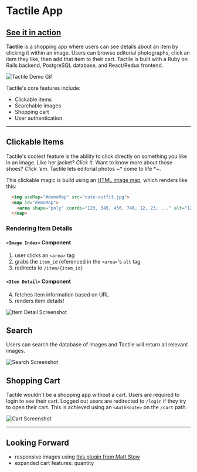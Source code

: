 # Tactile App
## [See it in action](http://ashvalejohn-full-stack.herokuapp.com/#/)
__Tactile__ is a shopping app where users can see details about an item by clicking it within an image. Users can browse editorial photographs, click an item they like, then add that item to their cart. Tactile is built with a Ruby on Rails backend, PostgreSQL database, and React/Redux frontend.

![Tactile Demo Gif](http://res.cloudinary.com/ashvalejohn/image/upload/c_scale,w_800/v1512164119/readme_ghsm5g.gif)

Tactile's core features include:
- Clickable items
- Searchable images
- Shopping cart
- User authentication

___
## Clickable Items
Tactile's coolest feature is the ability to click directly on something you like in an image. Like her jacket? *Click it*. Want to know more about those shoes? *Click 'em*. Tactile lets editorial photos ~* come to life *~.

This clickable magic is build using an [HTML image map](https://developer.mozilla.org/en-US/docs/Web/HTML/Element/map), which renders like this:
```html
  <img useMap="#demoMap" src="cute-outfit.jpg">
  <map id="demoMap">
    <area shape="poly" coords="123, 345, 456, 746, 12, 23, ..." alt="12">
  </map>
```

### Rendering Item Details
#### `<Image Index>` Component
1. user clicks an `<area>` tag
2. grabs the `item_id` referenced in the `<area>`'s `alt` tag
3. redirects to `/item/{item_id}`

#### `<Item Detail>` Component
4. fetches item information based on URL
5. renders item details!

![Item Detail Screenshot](http://res.cloudinary.com/ashvalejohn/image/upload/c_scale,w_800/v1512167147/Screen_Shot_2017-12-01_at_2.24.54_PM_sgji6t.png)

## Search
Users can search the database of images and Tactile will return all relevant images. 

![Search Screenshot](http://res.cloudinary.com/ashvalejohn/image/upload/c_scale,w_800/v1512168130/Screen_Shot_2017-12-01_at_2.41.23_PM_ruqaxv.png)

## Shopping Cart
Tactile wouldn't be a shopping app without a cart. Users are required to login to see their cart. Logged out users are redirected to `/login` if they try to open their cart. This is achieved using an `<AuthRoute>` on the `/cart` path.

![Cart Screenshot](http://res.cloudinary.com/ashvalejohn/image/upload/c_scale,w_800/v1512167963/Screen_Shot_2017-12-01_at_2.38.58_PM_sev5re.png)

___

## Looking Forward
- responsive images using [this plugin from Matt Stow](https://github.com/stowball/jQuery-rwdImageMaps)
- expanded cart features: quantity